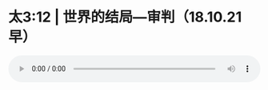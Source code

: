# 太3:12 | 世界的结局—审判（18.10.21早）

<audio style="width: 100%;" preload="false" controls controlslist="nodownload"><source src="//cdn.wechat.edu.pl/audio/mp3/old/26627.mp3" type="audio/mpeg">Your browser does not support the audio element.</audio>


